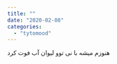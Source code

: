 ```yaml
---
title: ""
date: "2020-02-08"
categories: 
  - "tytomood"
---
```


هنوزم میشه با نی توو لیوان آب فوت کرد
